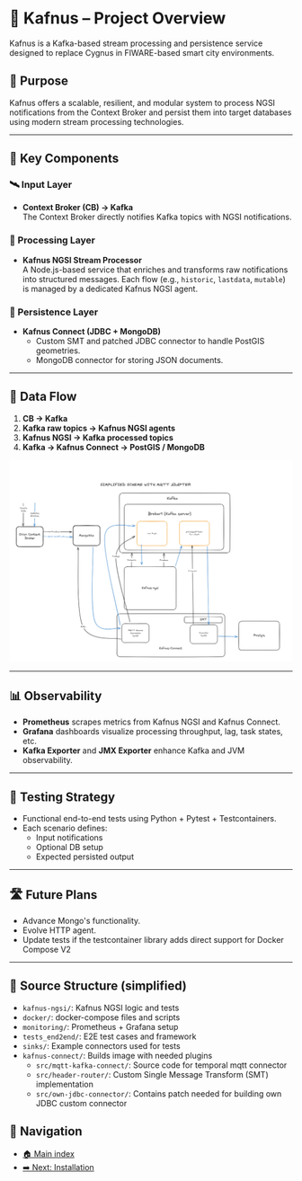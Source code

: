 # 📘 Kafnus – Project Overview

Kafnus is a Kafka-based stream processing and persistence service designed to replace Cygnus in FIWARE-based smart city environments.

## 🎯 Purpose

Kafnus offers a scalable, resilient, and modular system to process NGSI notifications from the Context Broker and persist them into target databases using modern stream processing technologies.

---

## 🧩 Key Components

### 🛰️ Input Layer
- **Context Broker (CB) → Kafka**  
  The Context Broker directly notifies Kafka topics with NGSI notifications.

### 🧠 Processing Layer
- **Kafnus NGSI Stream Processor**  
  A Node.js-based service that enriches and transforms raw notifications into structured messages. Each flow (e.g., `historic`, `lastdata`, `mutable`) is managed by a dedicated Kafnus NGSI agent.

### 💾 Persistence Layer
- **Kafnus Connect (JDBC + MongoDB)**  
  - Custom SMT and patched JDBC connector to handle PostGIS geometries.
  - MongoDB connector for storing JSON documents.

---

## 🔄 Data Flow


1. **CB → Kafka**  
2. **Kafka raw topics → Kafnus NGSI agents**  
3. **Kafnus NGSI → Kafka processed topics**  
4. **Kafka → Kafnus Connect → PostGIS / MongoDB**

![Simplified Temporal Schema with Mosquitto](/doc/images/SimplifiedTemporalSchema.png)

---

## 📊 Observability

- **Prometheus** scrapes metrics from Kafnus NGSI and Kafnus Connect.
- **Grafana** dashboards visualize processing throughput, lag, task states, etc.
- **Kafka Exporter** and **JMX Exporter** enhance Kafka and JVM observability.

---

## 🧪 Testing Strategy

- Functional end-to-end tests using Python + Pytest + Testcontainers.
- Each scenario defines:
  - Input notifications
  - Optional DB setup
  - Expected persisted output

---

## 🛣️ Future Plans

- Advance Mongo's functionality.
- Evolve HTTP agent.
- Update tests if the testcontainer library adds direct support for Docker Compose V2

---

## 📂 Source Structure (simplified)

- `kafnus-ngsi/`: Kafnus NGSI logic and tests  
- `docker/`: docker-compose files and scripts  
- `monitoring/`: Prometheus + Grafana setup  
- `tests_end2end/`: E2E test cases and framework  
- `sinks/`: Example connectors used for tests  
- `kafnus-connect/`: Builds image with needed plugins  
  - `src/mqtt-kafka-connect/`: Source code for temporal mqtt connector  
  - `src/header-router/`: Custom Single Message Transform (SMT) implementation  
  - `src/own-jdbc-connector/`: Contains patch needed for building own JDBC custom connector  

## 🧭 Navigation

- [🏠 Main index](../README.md#documentation)
- [➡️ Next: Installation](/doc/01_installation.md)